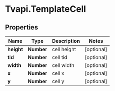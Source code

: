 # Tvapi.TemplateCell

## Properties
Name | Type | Description | Notes
------------ | ------------- | ------------- | -------------
**height** | **Number** | cell height | [optional] 
**tid** | **Number** | cell tid | [optional] 
**width** | **Number** | cell width | [optional] 
**x** | **Number** | cell x | [optional] 
**y** | **Number** | cell y | [optional] 


